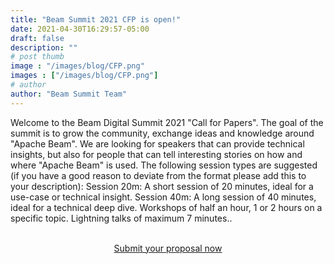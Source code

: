 ```yaml
---
title: "Beam Summit 2021 CFP is open!"
date: 2021-04-30T16:29:57-05:00
draft: false
description: ""
# post thumb
image : "/images/blog/CFP.png"
images : ["/images/blog/CFP.png"]
# author
author: "Beam Summit Team"
---
```


Welcome to the Beam Digital Summit 2021 "Call for Papers". The goal of the summit is to grow the community, exchange ideas and knowledge around "Apache Beam".
We are looking for speakers that can provide technical insights, but also for people that can tell interesting stories on how and where "Apache Beam" is used.
The following session types are suggested (if you have a good reason to deviate from the format please add this to your description):
Session 20m: A short session of 20 minutes, ideal for a use-case or technical insight.
Session 40m: A long session of 40 minutes, ideal for a technical deep dive.
Workshops of half an hour, 1 or 2 hours on a specific topic.
Lightning talks of maximum 7 minutes..

<br>
<center>
<a href="https://sessionize.com/beam-digital-summit-2021/" target="_blank" class="btn btn-warning mt-3 mb-5">Submit your proposal now</a>
</center>

